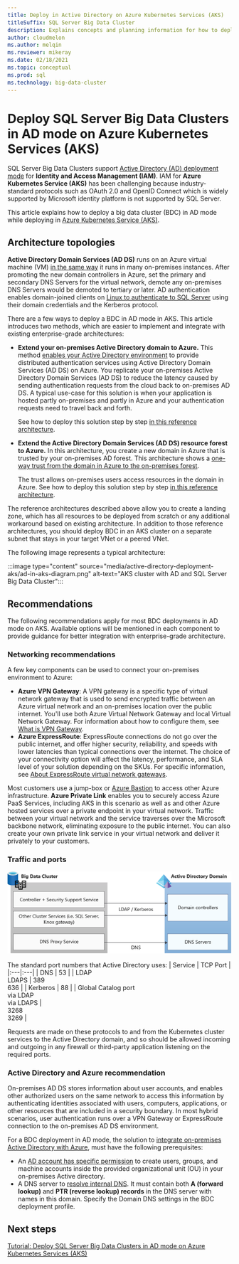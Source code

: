 ```yaml
---
title: Deploy in Active Directory on Azure Kubernetes Services (AKS)
titleSuffix: SQL Server Big Data Cluster
description: Explains concepts and planning information for how to deploy SQL Server Big Data Clusters in AD mode on Azure Kubernetes Services (AKS).
author: cloudmelon
ms.author: melqin
ms.reviewer: mikeray
ms.date: 02/18/2021
ms.topic: conceptual
ms.prod: sql
ms.technology: big-data-cluster
---
```


# Deploy SQL Server Big Data Clusters in AD mode on Azure Kubernetes Services (AKS)

SQL Server Big Data Clusters support [Active Directory (AD) deployment mode](./active-directory-prerequisites.md) for **Identity and Access Management (IAM)**. IAM for **Azure Kubernetes Service (AKS)** has been challenging because industry-standard protocols such as OAuth 2.0 and OpenID Connect which is widely supported by Microsoft identity platform is not supported by SQL Server.  

This article explains how to deploy a big data cluster (BDC) in AD mode while deploying in [Azure Kubernetes Service (AKS)](/azure/aks/intro-kubernetes). 

## Architecture topologies

**Active Directory Domain Services (AD DS)** runs on an Azure virtual machine (VM) [in the same way](/windows-server/identity/ad-ds/deploy/virtual-dc/adds-on-azure-vm) it runs in many on-premises instances.  After promoting the new domain controllers in Azure, set the primary and secondary DNS Servers for the virtual network, demote any on-premises DNS Servers would be demoted to tertiary or later. AD authentication enables domain-joined clients on [Linux to authenticate to SQL Server](../linux/sql-server-linux-active-directory-auth-overview.md) using their domain credentials and the Kerberos protocol.

There are a few ways to deploy a BDC in AD mode in AKS.  This article introduces two methods, which are easier to implement and integrate with existing enterprise-grade architectures:

* **Extend your on-premises Active Directory domain to Azure.** This method [enables your Active Directory environment](/azure/architecture/reference-architectures/identity/adds-extend-domain) to provide distributed authentication services using Active Directory Domain Services (AD DS) on Azure. You replicate your on-premises Active Directory Domain Services (AD DS) to reduce the latency caused by sending authentication requests from the cloud back to on-premises AD DS. A typical use-case for this solution is when your application is hosted partly on-premises and partly in Azure and your authentication requests need to travel back and forth.

   See how to deploy this solution step by step [in this reference architecture](https://github.com/mspnp/identity-reference-architectures/tree/master/adds-extend-domain).

* **Extend the Active Directory Domain Services (AD DS) resource forest to Azure.** In this architecture, you create a new domain in Azure that is trusted by your on-premises AD forest. This architecture shows a [one-way trust from the domain in Azure to the on-premises forest](/azure/architecture/reference-architectures/identity/adds-forest).

   The trust allows on-premises users access resources in the domain in Azure. See how to deploy this solution step by step [in this reference architecture](https://github.com/mspnp/identity-reference-architectures/tree/master/adds-forest).

The reference architectures described above allow you to create a landing zone, which has all resources to be deployed from scratch or any additional workaround based on existing architecture. In addition to those reference architectures, you should deploy BDC in an AKS cluster on a separate subnet that stays in your target VNet or a peered VNet.

The following image represents a typical architecture:

:::image type="content" source="media/active-directory-deployment-aks/ad-in-aks-diagram.png" alt-text="AKS cluster with AD and SQL Server Big Data Cluster":::

## Recommendations

The following recommendations apply for most BDC deployments in AD mode on AKS. Available options will be mentioned in each component to provide guidance for better integration with enterprise-grade architecture.

### Networking recommendations

A few key components can be used to connect your on-premises environment to Azure:

* **Azure VPN Gateway**: A VPN gateway is a specific type of virtual network gateway that is used to send encrypted traffic between an Azure virtual network and an on-premises location over the public internet. You'll use both Azure Virtual Network Gateway and local Virtual Network Gateway. For information about how to configure them, see [What is VPN Gateway](/azure/vpn-gateway/vpn-gateway-about-vpngateways).
* **Azure ExpressRoute**: ExpressRoute connections do not go over the public internet, and offer higher security, reliability, and speeds with lower latencies than typical connections over the internet. The choice of your connectivity option will affect the latency, performance, and SLA level of your solution depending on the SKUs. For specific information, see [About ExpressRoute virtual network gateways](/azure/expressroute/expressroute-about-virtual-network-gateways).

Most customers use a jump-box or [Azure Bastion](/azure/bastion/bastion-overview) to access other Azure infrastructure. **Azure Private Link** enables you to securely access Azure PaaS Services, including AKS in this scenario as well as and other Azure hosted services over a private endpoint in your virtual network. Traffic between your virtual network and the service traverses over the Microsoft backbone network, eliminating exposure to the public internet. You can also create your own private link service in your virtual network and deliver it privately to your customers.

### Traffic and ports

![Traffic diagram between Big Data Cluster and Active Directory. Controller, Security Support Service, and Other Cluster Services speak via LDAP / Kerberos to Domain Controllers. The BDC DNS Proxy Service speaks via DNS to the DNS Servers.](media/big-data-cluster-overview/big-data-cluster-active-directory-dns-traffic-ports.png)

The standard port numbers that Active Directory uses:
| Service | TCP Port |
|:---|:---|
| DNS | 53 |
| LDAP <BR> LDAPS | 389<BR> 636 |
| Kerberos | 88 |
| Global Catalog port <BR>via LDAP<BR>via LDAPS |<BR> 3268 <BR> 3269 |

Requests are made on these protocols to and from the Kubernetes cluster services to the Active Directory domain, and so should be allowed incoming and outgoing in any firewall or third-party application listening on the required ports. 

### Active Directory and Azure recommendation

On-premises AD DS stores information about user accounts, and enables other authorized users on the same network to access this information by authenticating identities associated with users, computers, applications, or other resources that are included in a security boundary. In most hybrid scenarios, user authentication runs over a VPN Gateway or ExpressRoute connection to the on-premises AD DS environment.  

For a BDC deployment in AD mode, the solution to [integrate on-premises Active Directory with Azure](/azure/architecture/reference-architectures/identity/), must have the following prerequisites:

* An [AD account has specific permission](active-directory-prerequisites.md) to create users, groups, and machine accounts inside the provided organizational unit (OU) in your on-premises Active directory.
* A DNS server to [resolve internal DNS](active-directory-dns-reconciliation.md). It must contain both **A (forward lookup)** and **PTR (reverse lookup) records** in the DNS server with names in this domain. Specify the Domain DNS settings in the BDC deployment profile.  

## Next steps

[Tutorial: Deploy SQL Server Big Data Clusters in AD mode on Azure Kubernetes Services (AKS)](active-directory-deployment-aks-tutorial.md)